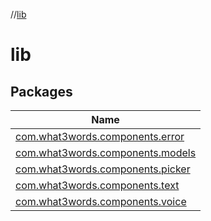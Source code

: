 //[lib](index.md)

# lib

## Packages

| Name |
|---|
| [com.what3words.components.error](lib/com.what3words.components.error/index.md) |
| [com.what3words.components.models](lib/com.what3words.components.models/index.md) |
| [com.what3words.components.picker](lib/com.what3words.components.picker/index.md) |
| [com.what3words.components.text](lib/com.what3words.components.text/index.md) |
| [com.what3words.components.voice](lib/com.what3words.components.voice/index.md) |

